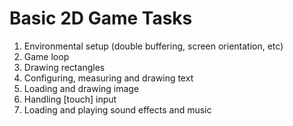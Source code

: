 # Basic 2D Game Tasks

1. Environmental setup (double buffering, screen orientation, etc)
2. Game loop
3. Drawing rectangles
4. Configuring, measuring and drawing text
5. Loading and drawing image
6. Handling [touch] input
7. Loading and playing sound effects and music
